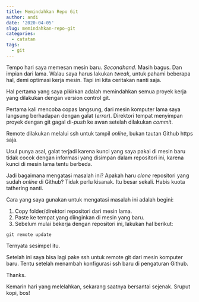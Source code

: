 ```yaml
---
title: Memindahkan Repo Git
author: andi
date: '2020-04-05'
slug: memindahkan-repo-git
categories:
  - catatan
tags:
  - git
---
```


Tempo hari saya memesan mesin baru. _Secondhand_. Masih bagus. Dan impian dari lama. Walau saya harus lakukan _tweak_, untuk pahami beberapa hal, demi optimasi kerja mesin. Tapi ini kita ceritakan nanti saja.

Hal pertama yang saya pikirkan adalah memindahkan semua proyek kerja yang dilakukan dengan version control git.

Pertama kali mencoba copas langsung, dari mesin komputer lama saya langsung berhadapan dengan galat (_error_). Direktori tempat menyimpan proyek dengan git gagal di-_push_ ke awan setelah dilakukan _commit_.

Remote dilakukan melalui ssh untuk tampil _online_, bukan tautan Github https saja.

Usul punya asal, galat terjadi karena kunci yang saya pakai di mesin baru tidak cocok dengan informasi yang disimpan dalam repositori ini, karena kunci di mesin lama tentu berbeda.

Jadi bagaimana mengatasi masalah ini? Apakah haru _clone_ repositori yang sudah _online_ di Github? Tidak perlu kisanak. Itu besar sekali. Habis kuota tathering nanti.

Cara yang saya gunakan untuk mengatasi masalah ini adalah begini:

1. Copy folder/direktori repositori dari mesin lama.
2. Paste ke tempat yang diinginkan di mesin yang baru.
3. Sebelum mulai bekerja dengan repositori ini, lakukan hal berikut:

```{bash}
git remote update
```

Ternyata sesimpel itu.

Setelah ini saya bisa lagi pake ssh untuk remote git dari mesin komputer baru. Tentu setelah menambah konfigurasi ssh baru di pengaturan Github.

Thanks.

Kemarin hari yang melelahkan, sekarang saatnya bersantai sejenak. Sruput kopi, bos!